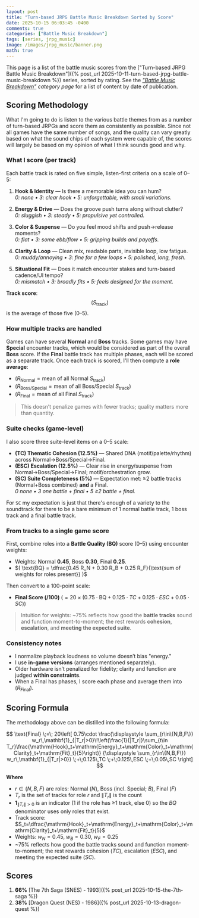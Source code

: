 ```yaml
---
layout: post
title: "Turn-based JRPG Battle Music Breakdown Sorted by Score"
date: 2025-10-15 06:03:45 -0400
comments: true
categories: ["Battle Music Breakdown"]
tags: [series, jrpg_music]
image: /images/jrpg_music/banner.png
math: true
---
```


This page is a list of the battle music scores from the ["Turn-based JRPG Battle Music Breakdown"]({% post_url 2025-10-11-turn-based-jrpg-battle-music-breakdown %}) series, sorted by rating. See the _["Battle Music Breakdown"](https://www.alexbevi.com/categories/battle-music-breakdown/) category page_ for a list of content by date of publication.

## Scoring Methodology

What I'm going to do is listen to the various battle themes from as a number of turn-based JRPGs and score them as consistently as possible. Since not all games have the same number of songs, and the quality can vary greatly based on what the sound chips of each system were capable of, the scores will largely be based on my opinion of what I think sounds good and why.

### What I score (per track)

Each battle track is rated on five simple, listen-first criteria on a scale of 0–5:

1. **Hook & Identity** — Is there a memorable idea you can hum?\
   *0: none • 3: clear hook • 5: unforgettable, with small variations.*

2. **Energy & Drive** — Does the groove push turns along without clutter?\
   *0: sluggish • 3: steady • 5: propulsive yet controlled.*

3. **Color & Suspense** — Do you feel mood shifts and push→release moments?\
   *0: flat • 3: some ebb/flow • 5: gripping builds and payoffs.*

4. **Clarity & Loop** — Clean mix, readable parts, invisible loop, low fatigue.\
   *0: muddy/annoying • 3: fine for a few loops • 5: polished, long, fresh.*

5. **Situational Fit** — Does it match encounter stakes and turn-based cadence/UI tempo?\
   *0: mismatch • 3: broadly fits • 5: feels designed for the moment.*

**Track score**: $$ (S_{\text{track}})$$ is the average of those five (0–5).

### How multiple tracks are handled

Games can have several **Normal** and **Boss** tracks. Some games may have **Special** encounter tracks, which would be considered as part of the overall **Boss** score. If the **Final** battle track has multiple phases, each will be scored as a separate track. Once each track is  scored, I'll then compute a **role average**:

* $(R_{\text{Normal}} = \text{mean of all Normal } S_{\text{track}})$
* $(R_{\text{Boss/Special}} = \text{mean of all Boss/Special } S_{\text{track}})$
* $(R_{\text{Final}} = \text{mean of all Final } S_{\text{track}})$

> This doesn’t penalize games with fewer tracks; quality matters more than quantity.

### Suite checks (game-level)

I also score three suite-level items on a 0–5 scale:

* **(TC) Thematic Cohesion (12.5%)** — Shared DNA (motif/palette/rhythm) across Normal→Boss/Special→Final.
* **(ESC) Escalation (12.5%)** — Clear rise in energy/suspense from Normal→Boss/Special→Final; motif/orchestration grow.
* **(SC) Suite Completeness (5%)** — Expectation met: ≥2 battle tracks (Normal+Boss combined) **and** a Final.\
  *0 none • 3 one battle + final • 5 ≥2 battle + final.*

For `SC` my expectation is just that there's enough of a variety to the soundtrack for there to be a bare minimum of 1 normal battle track, 1 boss track and a final battle track.

### From tracks to a single game score

First, combine roles into a **Battle Quality (BQ)** score (0–5) using encounter weights:

* Weights: Normal **0.45**, Boss **0.30**, Final **0.25**.
* $( \text{BQ} = \dfrac{0.45 R_N + 0.30 R_B + 0.25 R_F}{\text{sum of weights for roles present}} )$

Then convert to a 100-point scale:

* **Final Score (/100)**
  $(= 20 \times \big(0.75 \cdot \text{BQ} + 0.125 \cdot TC + 0.125 \cdot ESC + 0.05 \cdot SC\big))$

> Intuition for weights: ~75% reflects how good the **battle tracks** sound and function moment-to-moment; the rest rewards **cohesion**, **escalation**, and **meeting the expected suite**.

### Consistency notes

* I normalize playback loudness so volume doesn’t bias "energy."
* I use **in-game versions** (arranges mentioned separately).
* Older hardware isn’t penalized for fidelity; clarity and function are judged **within constraints**.
* When a Final has phases, I score each phase and average them into $(R_{\text{Final}})$.

## Scoring Formula

The methodology above can be distilled into the following formula:

$$
\text{Final} \;=\;
20\left[
0.75\cdot
\frac{\displaystyle \sum_{r\in\{N,B,F\}} w_r\,\mathbf{1}_{|T_r|>0}\!\left(\frac{1}{|T_r|}\sum_{t\in T_r}\frac{\mathrm{Hook}_t+\mathrm{Energy}_t+\mathrm{Color}_t+\mathrm{Clarity}_t+\mathrm{Fit}_t}{5}\right)}
{\displaystyle \sum_{r\in\{N,B,F\}} w_r\,\mathbf{1}_{|T_r|>0}}
\;+\;0.125\,TC \;+\;0.125\,ESC \;+\;0.05\,SC
\right]
$$

**Where**

- $r \in \{N,B,F\}$ are roles: Normal ($N$), Boss (incl. Special; $B$), Final ($F$)
- $T_r$ is the set of tracks for role $r$ and $\|T_r\|$ is the count
- $\mathbf{1}_{\|T_r\|>0}$ is an indicator (1 if the role has ≥1 track, else 0) so the $BQ$ denominator uses only roles that exist.
- Track score: $S_t=\dfrac{\mathrm{Hook}_t+\mathrm{Energy}_t+\mathrm{Color}_t+\mathrm{Clarity}_t+\mathrm{Fit}_t}{5}$
- Weights: $w_N=0.45,\; w_B=0.30,\; w_F=0.25$
- ~75% reflects how good the battle tracks sound and function moment-to-moment; the rest rewards cohesion ($TC$), escalation ($ESC$), and meeting the expected suite ($SC$).


## Scores

1. **66%** [The 7th Saga (SNES) - 1993]({% post_url 2025-10-15-the-7th-saga %})
2. **38%** [Dragon Quest (NES) - 1986]({% post_url 2025-10-13-dragon-quest %})



